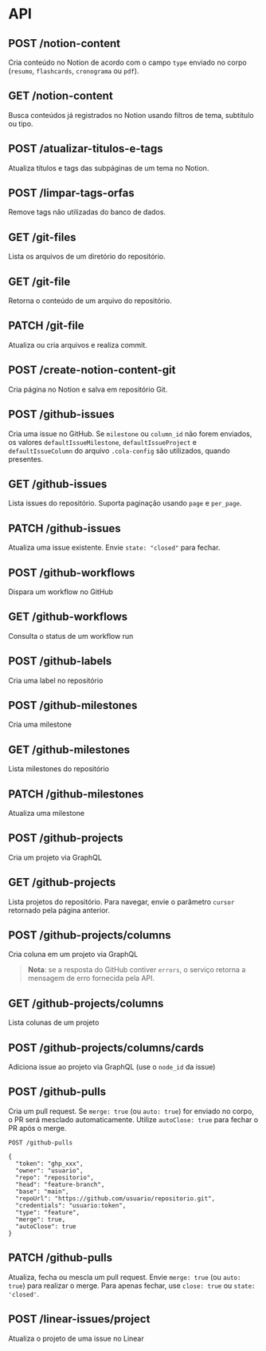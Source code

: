 # API

## POST /notion-content

Cria conteúdo no Notion de acordo com o campo `type` enviado no corpo
(`resumo`, `flashcards`, `cronograma` ou `pdf`).

## GET /notion-content

Busca conteúdos já registrados no Notion usando filtros de tema, subtítulo ou tipo.

## POST /atualizar-titulos-e-tags

Atualiza títulos e tags das subpáginas de um tema no Notion.

## POST /limpar-tags-orfas

Remove tags não utilizadas do banco de dados.


## GET /git-files

Lista os arquivos de um diretório do repositório.

## GET /git-file


Retorna o conteúdo de um arquivo do repositório.

## PATCH /git-file

Atualiza ou cria arquivos e realiza commit.

## POST /create-notion-content-git

Cria página no Notion e salva em repositório Git.

## POST /github-issues

Cria uma issue no GitHub.
Se `milestone` ou `column_id` não forem enviados,
os valores `defaultIssueMilestone`, `defaultIssueProject` e `defaultIssueColumn`
do arquivo `.cola-config` são utilizados, quando presentes.

## GET /github-issues

Lista issues do repositório. Suporta paginação usando `page` e `per_page`.

## PATCH /github-issues

Atualiza uma issue existente. Envie `state: "closed"` para fechar.

## POST /github-workflows

Dispara um workflow no GitHub

## GET /github-workflows

Consulta o status de um workflow run

## POST /github-labels

Cria uma label no repositório

## POST /github-milestones

Cria uma milestone

## GET /github-milestones

Lista milestones do repositório

## PATCH /github-milestones

Atualiza uma milestone

## POST /github-projects

Cria um projeto via GraphQL

## GET /github-projects
Lista projetos do repositório. Para navegar, envie o parâmetro `cursor` retornado pela página anterior.

## POST /github-projects/columns

Cria coluna em um projeto via GraphQL

> **Nota**: se a resposta do GitHub contiver `errors`, o serviço retorna
> a mensagem de erro fornecida pela API.

## GET /github-projects/columns

Lista colunas de um projeto

## POST /github-projects/columns/cards

Adiciona issue ao projeto via GraphQL (use o `node_id` da issue)

## POST /github-pulls

Cria um pull request. Se `merge: true` (ou `auto: true`) for enviado no corpo, o PR será mesclado automaticamente. Utilize `autoClose: true` para fechar o PR após o merge.

```http
POST /github-pulls

{
  "token": "ghp_xxx",
  "owner": "usuario",
  "repo": "repositorio",
  "head": "feature-branch",
  "base": "main",
  "repoUrl": "https://github.com/usuario/repositorio.git",
  "credentials": "usuario:token",
  "type": "feature",
  "merge": true,
  "autoClose": true
}
```

## PATCH /github-pulls

Atualiza, fecha ou mescla um pull request. Envie `merge: true` (ou `auto: true`) para realizar o merge. Para apenas fechar, use `close: true` ou `state: 'closed'`.

## POST /linear-issues/project

Atualiza o projeto de uma issue no Linear

